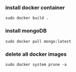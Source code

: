 ### install docker container
    sudo docker build .
### install mongoDB
    sudo docker pull mongo:latest
### delete all docker images
    sudo docker system prune -a